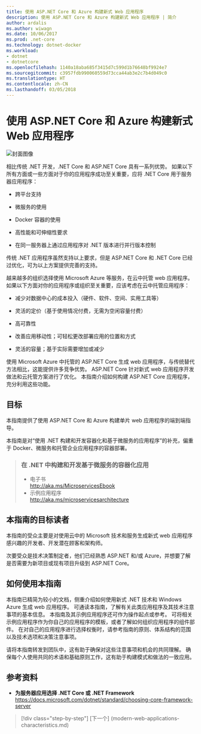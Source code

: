 ```yaml
---
title: 使用 ASP.NET Core 和 Azure 构建新式 Web 应用程序
description: 使用 ASP.NET Core 和 Azure 构建新式 Web 应用程序 | 简介
author: ardalis
ms.author: wiwagn
ms.date: 10/06/2017
ms.prod: .net-core
ms.technology: dotnet-docker
ms.workload:
- dotnet
- dotnetcore
ms.openlocfilehash: 1140a18aba685f3415d7c599d1b76648bf9924e7
ms.sourcegitcommit: c3957fdb990060559d73cca44ab3e2c7b4d049c0
ms.translationtype: HT
ms.contentlocale: zh-CN
ms.lasthandoff: 03/05/2018
---
```

# <a name="architect-modern-web-applications-with-aspnet-core-and-azure"></a>使用 ASP.NET Core 和 Azure 构建新式 Web 应用程序

![封面图像](./media/cover.jpg)


相比传统 .NET 开发，.NET Core 和 ASP.NET Core 具有一系列优势。 如果以下所有方面或一些方面对于你的应用程序成功至关重要，应将 .NET Core 用于服务器应用程序：

-   跨平台支持

-   微服务的使用

-   Docker 容器的使用

-   高性能和可伸缩性要求

-   在同一服务器上通过应用程序对 .NET 版本进行并行版本控制

传统 .NET 应用程序虽然支持以上要求，但是 ASP.NET Core 和 .NET Core 已经过优化，可为以上方案提供完善的支持。

越来越多的组织选择使用 Microsoft Azure 等服务，在云中托管 web 应用程序。 如果以下方面对你的应用程序或组织至关重要，应该考虑在云中托管应用程序：

-   减少对数据中心的成本投入（硬件、软件、空间、实用工具等）

-   灵活的定价（基于使用情况付费，无需为空闲容量付费）

-   高可靠性

-   改善应用移动性；可轻松更改部署应用的位置和方式

-   灵活的容量；基于实际需要增加或减少

使用 Microsoft Azure 中托管的 ASP.NET Core 生成 web 应用程序，与传统替代方法相比，这能提供许多竞争优势。 ASP.NET Core 针对新式 web 应用程序开发做法和云托管方案进行了优化。 本指南介绍如何构建 ASP.NET Core 应用程序，充分利用这些功能。

## <a name="purpose"></a>目标

本指南提供了使用 ASP.NET Core 和 Azure 构建单片 web 应用程序的端到端指导。

本指南是对“使用 .NET 构建和开发容器化和基于微服务的应用程序”的补充，偏重于 Docker、微服务和托管企业应用程序的容器部署。

> ### <a name="architecting-and-developing-containerized-microservice-based-apps-in-net"></a>在 .NET 中构建和开发基于微服务的容器化应用
> - 电子书  
> <http://aka.ms/MicroservicesEbook>
> - 示例应用程序  
> <http://aka.ms/microservicesarchitecture>

## <a name="who-should-use-this-guide"></a>本指南的目标读者

本指南的受众主要是对使用云中的 Microsoft 技术和服务生成新式 web 应用程序感兴趣的开发者、开发潜在顾客和架构师。

次要受众是技术决策制定者，他们已经熟悉 ASP.NET 和/或 Azure，并想要了解是否需要为新项目或现有项目升级到 ASP.NET Core。

## <a name="how-you-can-use-this-guide"></a>如何使用本指南

本指南已精简为较小的文档，侧重介绍如何使用新式 .NET 技术和 Windows Azure 生成 web 应用程序。 可通读本指南，了解有关此类应用程序及其技术注意事项的基本信息。 本指南及其示例应用程序还可作为操作起点或参考。 可将相关示例应用程序作为你自己的应用程序的模板，或者了解如何组织应用程序的组件部件。 在对自己的应用程序进行选择权衡时，请参考指南的原则、体系结构的范围以及技术选项和决策注意事项。

请将本指南转发到团队中，这有助于确保对这些注意事项和机会的共同理解。 确保每个人使用共同的术语和基础原则工作，这有助于构建模式和做法的一致应用。

## <a name="references"></a>参考资料
- **为服务器应用选择 .NET Core 或 .NET Framework**  
<https://docs.microsoft.com/dotnet/standard/choosing-core-framework-server>

>[!div class="step-by-step"]
[下一个] (modern-web-applications-characteristics.md)
